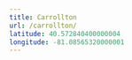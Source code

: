 ```yaml
---
title: Carrollton
url: /carrollton/
latitude: 40.572840400000004
longitude: -81.08565320000001
---
```

